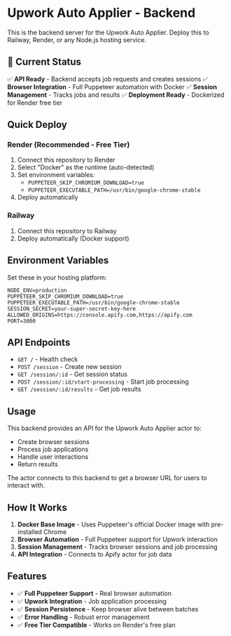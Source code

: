 # Upwork Auto Applier - Backend

This is the backend server for the Upwork Auto Applier. Deploy this to Railway, Render, or any Node.js hosting service.

## 🚀 Current Status

✅ **API Ready** - Backend accepts job requests and creates sessions
✅ **Browser Integration** - Full Puppeteer automation with Docker
✅ **Session Management** - Tracks jobs and results
✅ **Deployment Ready** - Dockerized for Render free tier

## Quick Deploy

### Render (Recommended - Free Tier)
1. Connect this repository to Render
2. Select "Docker" as the runtime (auto-detected)
3. Set environment variables:
   - `PUPPETEER_SKIP_CHROMIUM_DOWNLOAD=true`
   - `PUPPETEER_EXECUTABLE_PATH=/usr/bin/google-chrome-stable`
4. Deploy automatically

### Railway
1. Connect this repository to Railway
2. Deploy automatically (Docker support)

## Environment Variables

Set these in your hosting platform:

```env
NODE_ENV=production
PUPPETEER_SKIP_CHROMIUM_DOWNLOAD=true
PUPPETEER_EXECUTABLE_PATH=/usr/bin/google-chrome-stable
SESSION_SECRET=your-super-secret-key-here
ALLOWED_ORIGINS=https://console.apify.com,https://apify.com
PORT=3000
```

## API Endpoints

- `GET /` - Health check
- `POST /session` - Create new session
- `GET /session/:id` - Get session status
- `POST /session/:id/start-processing` - Start job processing
- `GET /session/:id/results` - Get job results

## Usage

This backend provides an API for the Upwork Auto Applier actor to:
- Create browser sessions
- Process job applications
- Handle user interactions
- Return results

The actor connects to this backend to get a browser URL for users to interact with.

## How It Works

1. **Docker Base Image** - Uses Puppeteer's official Docker image with pre-installed Chrome
2. **Browser Automation** - Full Puppeteer support for Upwork interaction
3. **Session Management** - Tracks browser sessions and job processing
4. **API Integration** - Connects to Apify actor for job data

## Features

- ✅ **Full Puppeteer Support** - Real browser automation
- ✅ **Upwork Integration** - Job application processing
- ✅ **Session Persistence** - Keep browser alive between batches
- ✅ **Error Handling** - Robust error management
- ✅ **Free Tier Compatible** - Works on Render's free plan